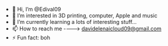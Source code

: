 - 👋 Hi, I’m @Edival09
- 👀 I’m interested in 3D printing, computer, Apple and music
- 🌱 I’m currently learning a lots of interesting stuff...
- 📫 How to reach me ----> davidelenaicloud09@gmail.com
- ⚡ Fun fact: boh

<!---
Edival09/Edival09 is a ✨ special ✨ repository because its `README.md` (this file) appears on your GitHub profile.
You can click the Preview link to take a look at your changes.
--->
